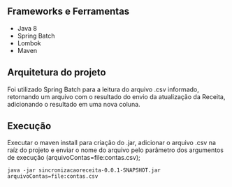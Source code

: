 ## Frameworks e Ferramentas

* Java 8
* Spring Batch
* Lombok
* Maven

## Arquitetura do projeto

Foi utilizado Spring Batch para a leitura do arquivo .csv informado, retornando um arquivo com o resultado do envio da atualização da Receita, adicionando o resultado em uma nova coluna.

## Execução

Executar o maven install para criação do .jar, adicionar o arquivo .csv na raíz do projeto e enviar o nome do arquivo pelo parâmetro dos argumentos de execução (arquivoContas=file:contas.csv);

```execucao
java -jar sincronizacaoreceita-0.0.1-SNAPSHOT.jar arquivoContas=file:contas.csv
```
